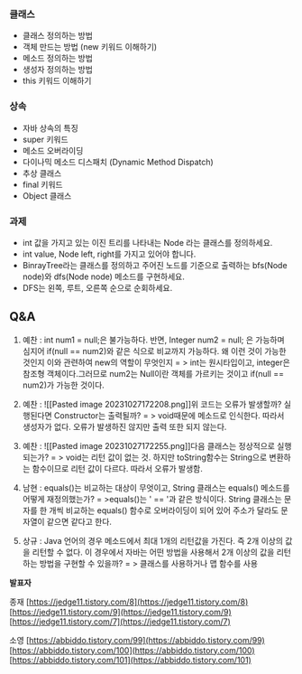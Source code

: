 ### 클래스

- 클래스 정의하는 방법
- 객체 만드는 방법 (new 키워드 이해하기)
- 메소드 정의하는 방법
- 생성자 정의하는 방법
- this 키워드 이해하기

### 상속

- 자바 상속의 특징
- super 키워드
- 메소드 오버라이딩
- 다이나믹 메소드 디스패치 (Dynamic Method Dispatch)
- 추상 클래스
- final 키워드
- Object 클래스

### 과제

- int 값을 가지고 있는 이진 트리를 나타내는 Node 라는 클래스를 정의하세요.
- int value, Node left, right를 가지고 있어야 합니다.
- BinrayTree라는 클래스를 정의하고 주어진 노드를 기준으로 출력하는 bfs(Node node)와 dfs(Node node) 메소드를 구현하세요.
- DFS는 왼쪽, 루트, 오른쪽 순으로 순회하세요.


## Q&A

1. 예찬 : int num1 = null;은 불가능하다.  반면, Integer num2 = null; 은 가능하며 심지어 if(null == num2)와 같은 식으로 비교까지 가능하다.  왜 이런 것이 가능한 것인지 이와 관련하여 new의 역할이 무엇인지
   = > int는 원시타입이고, integer은 참조형 객체이다.그러므로 num2는 Null이란 객체를 가르키는 것이고 if(null == num2)가 가능한 것이다.
   
2. 예찬 : ![[Pasted image 20231027172208.png]]위 코드는 오류가 발생할까?  실행된다면 Constructor는 출력될까?
   = > void때문에 메소드로 인식한다. 따라서 생성자가 없다.  오류가 발생하진 않지만 출력 또한 되지 않는다. 
   
3.  예찬 : ![[Pasted image 20231027172255.png]]다음 클래스는 정상적으로 실행되는가?
   = > void는 리턴 값이 없는 것. 하지만 toString함수는 String으로 변환하는 함수이므로 리턴 값이 다르다. 따라서 오류가 발생함.
   
4.  남현 : equals()는 비교하는 대상이 무엇이고, String 클래스는 equals() 메소드를 어떻게 재정의했는가?
   = >equals()는 ' == '과 같은 방식이다. 
   String 클래스는 문자를 한 개씩 비교하는 equals() 함수로 오버라이딩이 되어 있어 주소가 달라도 문자열이 같으면 같다고 한다.
   
5.  상규 : Java 언어의 경우 메소드에서 최대 1개의 리턴값을 가진다. 즉 2개 이상의 값을 리턴할 수 없다. 이 경우에서 자바는 어떤 방법을 사용해서 2개 이상의 값을 리턴하는 방법을 구현할 수 있을까?
   = > 클래스를 사용하거나 맵 함수를 사용

**발표자**

종재
[https://jedge11.tistory.com/8](https://jedge11.tistory.com/8)  
[https://jedge11.tistory.com/9](https://jedge11.tistory.com/9)  
[https://jedge11.tistory.com/7](https://jedge11.tistory.com/7)

소영
[https://abbiddo.tistory.com/99](https://abbiddo.tistory.com/99)  
[https://abbiddo.tistory.com/100](https://abbiddo.tistory.com/100)  
[https://abbiddo.tistory.com/101](https://abbiddo.tistory.com/101)

